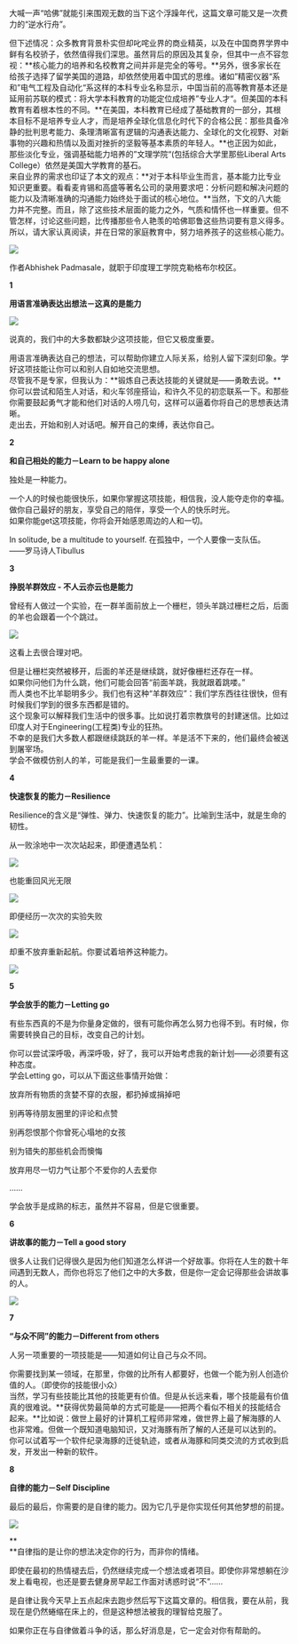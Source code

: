 大喊一声“哈佛”就能引来围观无数的当下这个浮躁年代，这篇文章可能又是一次费力的“逆水行舟”。

但下述情况：众多教育背景朴实但却叱咤业界的商业精英，以及在中国商界学界中鲜有名校骄子，依然值得我们深思。虽然背后的原因及其复杂，但其中一点不容忽视：**核心能力的培养和名校教育之间并非是完全的等号。**另外，很多家长在给孩子选择了留学美国的道路，却依然使用着中国式的思维。诸如”精密仪器“系和”电气工程及自动化“系这样的本科专业名称显示，中国当前的高等教育基本还是延用前苏联的模式：将大学本科教育的功能定位成培养”专业人才“。但美国的本科教育有着根本性的不同。**在美国，本科教育已经成了基础教育的一部分，其根本目标不是培养专业人才，而是培养全球化信息化时代下的合格公民：那些具备冷静的批判思考能力、条理清晰富有逻辑的沟通表达能力、全球化的文化视野、对新事物的兴趣和热情以及面对挫折的坚毅等基本素质的年轻人。**也正因为如此，那些淡化专业，强调基础能力培养的”文理学院“\(包括综合大学里那些Liberal Arts College）依然是美国大学教育的基石。  
来自业界的需求也印证了本文的观点：**对于本科毕业生而言，基本能力比专业知识更重要。看看麦肯锡和高盛等著名公司的录用要求吧：分析问题和解决问题的能力以及清晰准确的沟通能力始终处于面试的核心地位。**当然，下文的八大能力并不完整。而且，除了这些技术层面的能力之外，气质和情怀也一样重要。但不管怎样，讨论这些问题，比传播那些令人艳羡的哈佛耶鲁这些热词要有意义得多。  
所以，请大家认真阅读，并在日常的家庭教育中，努力培养孩子的这些核心能力。

  


![](https://mmbiz.qpic.cn/mmbiz/xry7V8icgeHUwMEl87vZDeT4Hko06U28GLK6snmQDx01TDHF8sXCAiamReJDGIkw6jfmUPJWeO6CsMEiadQ0SkNCw/0?wx_fmt=gif&tp=webp&wxfrom=5&wx_lazy=1)

  


作者Abhishek Padmasale，就职于印度理工学院克勒格布尔校区。

  


**1**

**用语言准确表达出想法－这真的是能力**

  


  
![](https://mmbiz.qpic.cn/mmbiz/QOqPibt00y0kgQRMCdoEoiaoBwt5IgZcqPQdU4jmQurnoQofONllicraLaDSOplEQfY0MoamBVibHfoSTjH17OEmiaA/640?wx_fmt=jpeg&tp=webp&wxfrom=5&wx_lazy=1&wx_co=1)  


说真的，我们中的大多数都缺少这项技能，但它又极度重要。  


用语言准确表达自己的想法，可以帮助你建立人际关系，给别人留下深刻印象。学好这项技能让你可以和别人自如地交流思想。  
尽管我不是专家，但我认为：**锻炼自己表达技能的关键就是——勇敢去说。**你可以尝试和陌生人对话，和火车邻座搭讪，和许久不见的初恋联系一下。和那些你需要鼓起勇气才能和他们对话的人唠几句，这样可以逼着你将自己的思想表达清晰。  
走出去，开始和别人对话吧。解开自己的束缚，表达你自己。

  


**2**

**和自己相处的能力－Learn to be happy alone**

  


独处是一种能力。  


一个人的时候也能很快乐，如果你掌握这项技能，相信我，没人能夺走你的幸福。做你自己最好的朋友，享受自己的陪伴，享受一个人的快乐时光。  
如果你能get这项技能，你将会开始感恩周边的人和一切。

In solitude, be a multitude to yourself. 在孤独中，一个人要像一支队伍。           ——罗马诗人Tibullus

  


**3**

**挣脱羊群效应 - 不人云亦云也是能力**

  


曾经有人做过一个实验，在一群羊面前放上一个栅栏，领头羊跳过栅栏之后，后面的羊也会跟着一个个跳过。  


  


![](https://mmbiz.qpic.cn/mmbiz/QOqPibt00y0kgQRMCdoEoiaoBwt5IgZcqPkggYJCkHHX5kGjEiaRr5MVDMicGwaY5prhCO4Fryiado9lrUFe43FZsKA/640?wx_fmt=jpeg&tp=webp&wxfrom=5&wx_lazy=1&wx_co=1)  


  


这看上去很合理对吧。  


但是让栅栏突然被移开，后面的羊还是继续跳，就好像栅栏还存在一样。  
如果你问他们为什么跳，他们可能会回答“前面羊跳，我就跟着跳喽。”  
而人类也不比羊聪明多少。我们也有这种“羊群效应”：我们学东西往往很快，但有时候我们学到的很多东西都是错的。  
这个现象可以解释我们生活中的很多事。比如说打着宗教旗号的封建迷信。比如过印度人对于Engineering\(工程类\)专业的狂热。  
不幸的是我们大多数人都跟继续跳跃的羊一样。羊是活不下来的，他们最终会被送到屠宰场。  
学会不做模仿别人的羊，可能是我们一生最重要的一课。

  


**4**

**快速恢复的能力－Resilience**

  


Resilience的含义是“弹性、弹力、快速恢复的能力”。比喻到生活中，就是生命的韧性。  
  


从一败涂地中一次次站起来，即便遭遇坠机：

![](https://mmbiz.qpic.cn/mmbiz/QOqPibt00y0kgQRMCdoEoiaoBwt5IgZcqPWzHviaZmLm7wZRO2HaG2dOD7ynepblwxdQZ65Ehuzib9nWE0ib1XhCATA/640?wx_fmt=png&tp=webp&wxfrom=5&wx_lazy=1&wx_co=1)  


  


也能重回风光无限

![](https://mmbiz.qpic.cn/mmbiz/QOqPibt00y0kgQRMCdoEoiaoBwt5IgZcqPHjQicg6GSUqdVJRntexu692y9R36QBF6hRIOUe9CxMLxLphia3NbPBIg/640?wx_fmt=png&tp=webp&wxfrom=5&wx_lazy=1&wx_co=1)  


  


即便经历一次次的实验失败

![](https://mmbiz.qpic.cn/mmbiz/QOqPibt00y0kgQRMCdoEoiaoBwt5IgZcqPGUXLoYvcHzF09Mbtu06fZamdDdDwUMeDNaeeR4hsw9QMKSeY2NmnXQ/640?wx_fmt=jpeg&tp=webp&wxfrom=5&wx_lazy=1&wx_co=1)  


却重不放弃重新起航。你要试着培养这种能力。

![](https://mmbiz.qpic.cn/mmbiz/QOqPibt00y0kgQRMCdoEoiaoBwt5IgZcqPvbnoXUXiaLVVfxPGLJcl4NB3ft2hnbwflKsnVQicHH4fqfVHAqRicU8yw/640?wx_fmt=jpeg&tp=webp&wxfrom=5&wx_lazy=1&wx_co=1)  


  


**5**

**学会放手的能力－Letting go**

  


有些东西真的不是为你量身定做的，很有可能你再怎么努力也得不到。有时候，你需要转换自己的目标，改变自己的计划。

你可以尝试深呼吸，再深呼吸，好了，我可以开始考虑我的新计划——必须要有这种态度。  
学会Letting go，可以从下面这些事情开始做：

放弃所有物质的贪婪不穿的衣服，都扔掉或捐掉吧

别再等待朋友圈里的评论和点赞

别再怨恨那个你曾死心塌地的女孩

别为错失的那些机会而懊悔

放弃用尽一切力气让那个不爱你的人去爱你

……

学会放手是成熟的标志，虽然并不容易，但是它很重要。

  


**6**

**讲故事的能力－Tell a good story**

  


很多人让我们记得很久是因为他们知道怎么样讲一个好故事。你将在人生的数十年间遇到无数人，而你也将忘了他们之中的大多数，但是你一定会记得那些会讲故事的人。

  
![](https://mmbiz.qpic.cn/mmbiz/QOqPibt00y0kgQRMCdoEoiaoBwt5IgZcqPwb5ibzxusricDJlDJdvIRcMibujL2Sy2Mk0qNtWdUgcGN5y2RSQ09hveg/640?wx_fmt=jpeg&tp=webp&wxfrom=5&wx_lazy=1&wx_co=1)  


  


**7**

**“与众不同”的能力－Different from others**

  


人另一项重要的一项技能是——知道如何让自己与众不同。  


你需要找到某一领域，在那里，你做的比所有人都要好，也做一个能为别人创造价值的人。（即使你的技能很小众）  
当然，学习有些技能比其他的技能更有价值。但是从长远来看，哪个技能最有价值真的很难说。**获得优势最简单的方式可能是——把两个看似不相关的技能结合起来。**比如说：做世上最好的计算机工程师非常难，做世界上最了解海豚的人也非常难。但做一个既知道电脑知识，又对海豚有所了解的人还是可以达到的。  
你可以试着写一个软件纪录海豚的迁徙轨迹，或者从海豚和同类交流的方式收到启发，开发出一种新的软件。

  


**8**

**自律的能力－Self Discipline**

  


最后的最后，你需要的是自律的能力。因为它几乎是你实现任何其他梦想的前提。  


  


![](https://mmbiz.qpic.cn/mmbiz/QOqPibt00y0kgQRMCdoEoiaoBwt5IgZcqPbzWY3ykPPku1eZLqlaiaQEsSOYiaAynsia14kyXZE95Wyo7FjBibBnmlwQ/640?wx_fmt=jpeg&tp=webp&wxfrom=5&wx_lazy=1&wx_co=1)  


**  
**自律指的是让你的想法决定你的行为，而非你的情绪。

即使在最初的热情褪去后，仍然继续完成一个想法或者项目。即使你非常想躺在沙发上看电视，也还是要去健身房早起工作面对诱惑时说“不”……

是自律让我今天早上五点起床去跑步然后写下这篇文章的。相信我，要在从前，我现在是仍然蜷缩在床上的，但是这种想法被我的理智给克服了。

  


  


如果你正在与自律做着斗争的话，那么好消息是，它一定会对你有帮助的。


